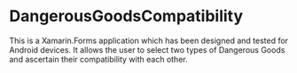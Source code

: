 # DangerousGoodsCompatibility
This is a Xamarin.Forms application which has been designed and tested for Android devices. It allows the user to select two types of Dangerous Goods and ascertain their compatibility with each other.
